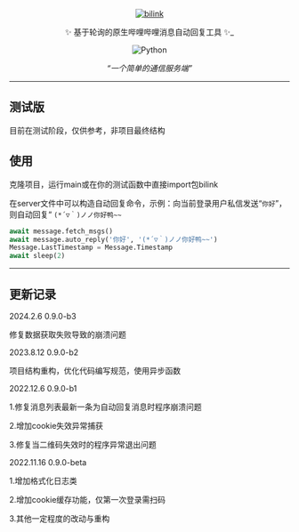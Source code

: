 <div align="center">

<p align="center">
  <a href=""><img src="https://github.com/Kaguya233qwq/Bilink/blob/main/icon.png?raw=ture" width="" height="" alt="bilink"></a>
</p>

✨ 基于轮询的原生哔哩哔哩消息自动回复工具 ✨_

<p align="center">
  <img src="https://img.shields.io/badge/python-3.8+-blue.svg" alt="Python">
</p>

_“一个简单的通信服务端”_

</div>

---

## 测试版

目前在测试阶段，仅供参考，非项目最终结构

## 使用

克隆项目，运行main或在你的测试函数中直接import包bilink

在server文件中可以构造自动回复命令，示例：向当前登录用户私信发送“`你好`”，则自动回复“ `(*´▽｀)ノノ你好鸭~~`

```python
await message.fetch_msgs()
await message.auto_reply('你好', '(*´▽｀)ノノ你好鸭~~')
Message.LastTimestamp = Message.Timestamp
await sleep(2)
```

---

## 更新记录
2024.2.6 0.9.0-b3

修复数据获取失败导致的崩溃问题

2023.8.12 0.9.0-b2

项目结构重构，优化代码编写规范，使用异步函数

2022.12.6 0.9.0-b1

1.修复消息列表最新一条为自动回复消息时程序崩溃问题

2.增加cookie失效异常捕获

3.修复当二维码失效时的程序异常退出问题

2022.11.16 0.9.0-beta

1.增加格式化日志类

2.增加cookie缓存功能，仅第一次登录需扫码

3.其他一定程度的改动与重构
